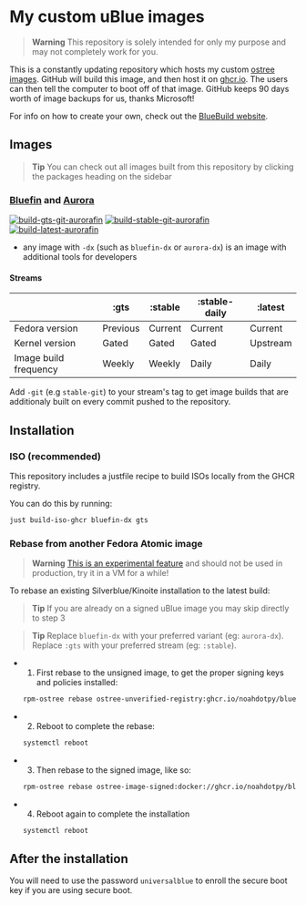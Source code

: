 # My custom uBlue images

> **Warning** This repository is solely intended for only my purpose and may not completely work for you.

This is a constantly updating repository which hosts my custom [ostree images](https://fedoraproject.org/wiki/Changes/OstreeNativeContainerStable).
GitHub will build this image, and then host it on [ghcr.io](https://github.com/features/packages).
The users can then tell the computer to boot off of that image.
GitHub keeps 90 days worth of image backups for us, thanks Microsoft!

For info on how to create your own, check out the [BlueBuild website](https://blue-build.org).

## Images

> **Tip** You can check out all images built from this repository by clicking the packages heading on the sidebar

### [Bluefin](https://projectbluefin.io) and [Aurora](https://getaurora.dev)

[![build-gts-git-aurorafin](https://github.com/noahdotpy/myublue/actions/workflows/build-gts-git-aurorafin.yml/badge.svg)](https://github.com/noahdotpy/myublue/actions/workflows/build-gts-git-aurorafin.yml)
[![build-stable-git-aurorafin](https://github.com/noahdotpy/myublue/actions/workflows/build-stable-git-aurorafin.yml/badge.svg)](https://github.com/noahdotpy/myublue/actions/workflows/build-stable-git-aurorafin.yml)
[![build-latest-aurorafin](https://github.com/noahdotpy/myublue/actions/workflows/build-latest-aurorafin.yml/badge.svg)](https://github.com/noahdotpy/myublue/actions/workflows/build-latest-aurorafin.yml)

- any image with `-dx` (such as `bluefin-dx` or `aurora-dx`) is an image with additional tools for developers

#### Streams

|                       | :gts     | :stable | :stable-daily  | :latest  |
| --------------------- | -------- | ------- | -------------- | -------- |
| Fedora version        | Previous | Current | Current        | Current  |
| Kernel version        | Gated    | Gated   | Gated          | Upstream |
| Image build frequency | Weekly   | Weekly  | Daily          | Daily    |

Add `-git` (e.g `stable-git`) to your stream's tag to get image builds that are additionaly built on every commit pushed to the repository.

## Installation

### ISO (recommended)

This repository includes a justfile recipe to build ISOs locally from the GHCR registry.

You can do this by running:

```bash
just build-iso-ghcr bluefin-dx gts
```

### Rebase from another Fedora Atomic image

> **Warning** [This is an experimental feature](https://www.fedoraproject.org/wiki/Changes/OstreeNativeContainerStable) and should not be used in production, try it in a VM for a while!

To rebase an existing Silverblue/Kinoite installation to the latest build:

> **Tip**
> If you are already on a signed uBlue image you may skip directly to step 3

> **Tip**
> Replace `bluefin-dx` with your preferred variant (eg: `aurora-dx`).
> Replace `:gts` with your preferred stream (eg: `:stable`).

- 1. First rebase to the unsigned image, to get the proper signing keys and policies installed:

  ```bash
  rpm-ostree rebase ostree-unverified-registry:ghcr.io/noahdotpy/bluefin-dx:gts
  ```

- 2. Reboot to complete the rebase:

  ```bash
  systemctl reboot
  ```

- 3. Then rebase to the signed image, like so:

  ```bash
  rpm-ostree rebase ostree-image-signed:docker://ghcr.io/noahdotpy/bluefin-dx:gts
  ```

- 4. Reboot again to complete the installation

  ```bash
  systemctl reboot
  ```

## After the installation

You will need to use the password `universalblue` to enroll the secure boot key if you are using secure boot.
